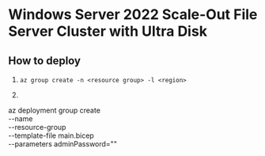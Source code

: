 # Windows Server 2022 Scale-Out File Server Cluster with Ultra Disk

## How to deploy

1. `az group create -n <resource group> -l <region>`
2. ```sh
az deployment group create \
    --name <deployment name> \
    --resource-group <resource group> \
    --template-file main.bicep \
    --parameters adminPassword="<admin password>"
```

